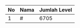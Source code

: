 | No | Nama            | Jumlah Level |
|----|-----------------|--------------|
| 1  | #    |    6705        |

